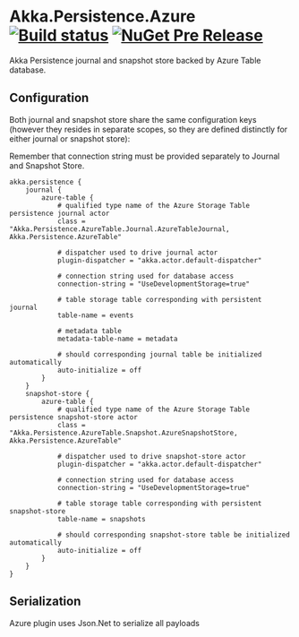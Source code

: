 # Akka.Persistence.Azure [![Build status](https://ci.appveyor.com/api/projects/status/dae4cjq4k05puly8/branch/dev?svg=true)](https://ci.appveyor.com/project/ravengerUA/akka-persistence-azure/branch/dev) [![NuGet Pre Release](https://img.shields.io/badge/nuget-0.2.0-yellow.svg)](https://www.nuget.org/packages/Akka.Persistence.AzureTable/)

Akka Persistence journal and snapshot store backed by Azure Table database.

## Configuration

Both journal and snapshot store share the same configuration keys (however they resides in separate scopes, so they are defined distinctly for either journal or snapshot store):

Remember that connection string must be provided separately to Journal and Snapshot Store.

```hocon
akka.persistence {
    journal {
        azure-table {
            # qualified type name of the Azure Storage Table persistence journal actor
            class = "Akka.Persistence.AzureTable.Journal.AzureTableJournal, Akka.Persistence.AzureTable"

            # dispatcher used to drive journal actor
            plugin-dispatcher = "akka.actor.default-dispatcher"

			# connection string used for database access
			connection-string = "UseDevelopmentStorage=true"

			# table storage table corresponding with persistent journal
			table-name = events

			# metadata table
			metadata-table-name = metadata

			# should corresponding journal table be initialized automatically
			auto-initialize = off
        }
    }
    snapshot-store {
        azure-table {
            # qualified type name of the Azure Storage Table persistence snapshot-store actor
            class = "Akka.Persistence.AzureTable.Snapshot.AzureSnapshotStore, Akka.Persistence.AzureTable"

            # dispatcher used to drive snapshot-store actor
            plugin-dispatcher = "akka.actor.default-dispatcher"

			# connection string used for database access
			connection-string = "UseDevelopmentStorage=true"

			# table storage table corresponding with persistent snapshot-store
			table-name = snapshots

			# should corresponding snapshot-store table be initialized automatically
			auto-initialize = off
        }
    }    
}
```

## Serialization
Azure plugin uses Json.Net to serialize all payloads

